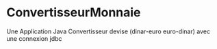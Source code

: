 # ConvertisseurMonnaie
Une Application Java 
Convertisseur devise (dinar-euro euro-dinar)
avec une connexion jdbc
